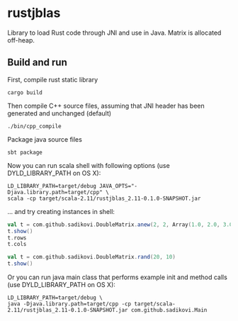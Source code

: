 # rustjblas

Library to load Rust code through JNI and use in Java. Matrix is allocated off-heap.

## Build and run
First, compile rust static library
```
cargo build
```

Then compile C++ source files, assuming that JNI header has been generated and unchanged (default)
```
./bin/cpp_compile
```

Package java source files
```
sbt package
```

Now you can run scala shell with following options (use DYLD_LIBRARY_PATH on OS X):
```
LD_LIBRARY_PATH=target/debug JAVA_OPTS="-Djava.library.path=target/cpp" \
scala -cp target/scala-2.11/rustjblas_2.11-0.1.0-SNAPSHOT.jar
```

... and try creating instances in shell:
```scala
val t = com.github.sadikovi.DoubleMatrix.anew(2, 2, Array(1.0, 2.0, 3.0, 4.0))
t.show()
t.rows
t.cols

val t = com.github.sadikovi.DoubleMatrix.rand(20, 10)
t.show()
```

Or you can run java main class that performs example init and method calls (use DYLD_LIBRARY_PATH on OS X):
```
LD_LIBRARY_PATH=target/debug \
java -Djava.library.path=target/cpp -cp target/scala-2.11/rustjblas_2.11-0.1.0-SNAPSHOT.jar com.github.sadikovi.Main
```

